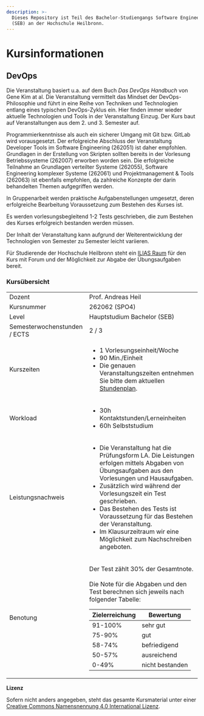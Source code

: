 ```yaml
---
description: >-
  Dieses Repository ist Teil des Bachelor-Studiengangs Software Engineering
  (SEB) an der Hochschule Heilbronn.
---
```


# Kursinformationen

## DevOps

Die Veranstaltung basiert u.a. auf dem Buch _Das DevOps Handbuch_ von Gene Kim at al. Die Veranstaltung vermittelt das Mindset der DevOps-Philosophie und führt in eine Reihe von Techniken und Technologien entlang eines typischen DevOps-Zyklus ein. Hier finden immer wieder aktuelle Technologien und Tools in der Veranstaltung Einzug. Der Kurs baut auf Veranstaltungen aus dem 2. und 3. Semester auf.

Programmierkenntnisse als auch ein sicherer Umgang mit Git bzw. GitLab wird vorausgesetzt. Der erfolgreiche Abschluss der Veranstaltung Developer Tools im Software Engineering (262051) ist daher empfohlen. Grundlagen in der Erstellung von Skripten sollten bereits in der Vorlesung Betriebssysteme (262007) erworben worden sein. Die erfolgreiche Teilnahme an Grundlagen verteilter Systeme (262055), Software Engineering komplexer Systeme (262061) und Projektmanagement & Tools (262063) ist ebenfalls empfohlen, da zahlreiche Konzepte der darin behandelten Themen aufgegriffen werden.

In Gruppenarbeit werden praktische Aufgabenstellungen umgesetzt, deren erfolgreiche Bearbeitung Voraussetzung zum Bestehen des Kurses ist.

Es werden vorlesungsbegleitend 1-2 Tests geschrieben, die zum Bestehen des Kurses erfolgreich bestanden werden müssen.

Der Inhalt der Veranstaltung kann aufgrund der Weiterentwicklung der Technologien von Semester zu Semester leicht variieren.

Für Studierende der Hochschule Heilbronn steht ein [ILIAS Raum](https://ilias.hs-heilbronn.de/goto.php?target=crs\_262954\&client\_id=iliashhn) für den Kurs mit Forum und der Möglichkeit zur Abgabe der Übungsaufgaben bereit.

### Kursübersicht

|                              |                                                                                                                                                                                                                                                                                                                                                                                                                                                             |
| ---------------------------- | ----------------------------------------------------------------------------------------------------------------------------------------------------------------------------------------------------------------------------------------------------------------------------------------------------------------------------------------------------------------------------------------------------------------------------------------------------------- |
| Dozent                       | Prof. Andreas Heil                                                                                                                                                                                                                                                                                                                                                                                                                                          |
| Kursnummer                   | 262062 (SPO4)                                                                                                                                                                                                                                                                                                                                                                                                                                               |
| Level                        | Hauptstudium Bachelor (SEB)                                                                                                                                                                                                                                                                                                                                                                                                                                 |
| Semesterwochenstunden / ECTS | 2 / 3                                                                                                                                                                                                                                                                                                                                                                                                                                                       |
| Kurszeiten                   | <ul><li>1 Vorlesungseinheit/Woche</li><li>90 Min./Einheit</li><li>Die genauen Veranstaltungszeiten entnehmen Sie bitte dem aktuellen <a href="https://splan.hs-heilbronn.de/">Stundenplan</a>.</li></ul>                                                                                                                                                                                                                                                    |
| Workload                     | <ul><li>30h Kontaktstunden/Lerneinheiten</li><li>60h Selbststudium</li></ul>                                                                                                                                                                                                                                                                                                                                                                                |
| Leistungsnachweis            | <ul><li>Die Veranstaltung hat die Prüfungsform LA. Die Leistungen erfolgen mittels Abgaben von Übungsaufgaben aus den Vorlesungen und Hausaufgaben.</li><li>Zusätzlich wird während der Vorlesungszeit ein Test geschrieben.</li><li>Das Bestehen des Tests ist Voraussetzung für das Bestehen der Veranstaltung.</li><li>Im Klausurzeitraum wir eine Möglichkeit zum Nachschreiben angeboten.</li></ul>                                                    |
| Benotung                     | <p>Der Test zählt 30% der Gesamtnote. <br><br>Die Note für die Abgaben und den Test berechnen sich jeweils nach folgender Tabelle:</p><table><thead><tr><th>Zielerreichung</th><th>Bewertung</th></tr></thead><tbody><tr><td>91-100%</td><td>sehr gut</td></tr><tr><td>75-90%</td><td>gut</td></tr><tr><td>58-74%</td><td>befriedigend</td></tr><tr><td>50-57%</td><td>ausreichend</td></tr><tr><td>0-49%</td><td>nicht bestanden</td></tr></tbody></table> |

**Lizenz**

Sofern nicht anders angegeben, steht das gesamte Kursmaterial unter einer [Creative Commons Namensnennung 4.0 International Lizenz](https://creativecommons.org/licenses/by/4.0/).
